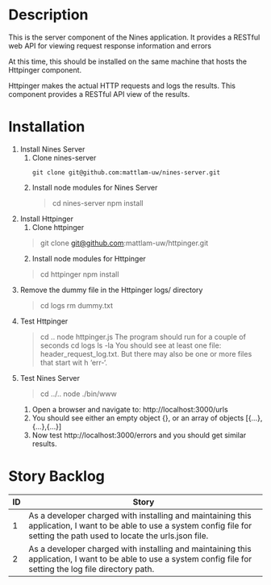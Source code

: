 # Description
This is the server component of the Nines application. It provides a RESTful web API for viewing request response information and errors

At this time, this should be installed on the same machine that hosts the Httpinger component.

Httpinger makes the actual HTTP requests and logs the results. This component provides a RESTful API view of the results.

# Installation

1. Install Nines Server
    1. Clone nines-server
        ```
        git clone git@github.com:mattlam-uw/nines-server.git
        ```
    2. Install node modules for Nines Server
        > cd nines-server
        > npm install
2. Install Httpinger
    1. Clone httpinger
    > git clone git@github.com:mattlam-uw/httpinger.git
    2. Install node modules for Httpinger
    > cd httpinger
    > npm install
3. Remove the dummy file in the Httpinger logs/ directory
    > cd logs
    > rm dummy.txt
4. Test Httpinger
    > cd ..
    > node httpinger.js
    The program should run for a couple of seconds
    > cd logs
    > ls -la
    You should see at least one file: header_request_log.txt. But there may also be one or more files that start wit    h ‘err-‘.
5. Test Nines Server
    > cd ../..
    > node ./bin/www
    1. Open a browser and navigate to: http://localhost:3000/urls
    2. You should see either an empty object {}, or an array of objects [{…},{…},{…}]
    3. Now test http://localhost:3000/errors and you should get similar results.
	
# Story Backlog
| ID  | Story |
| --- | ----- |
| 1 | As a developer charged with installing and maintaining this application, I want to be able to use a system config file for setting the path used to locate the urls.json file. |
| 2 | As a developer charged with installing and maintaining this application, I want to be able to use a system config file for setting the log file directory path. |

